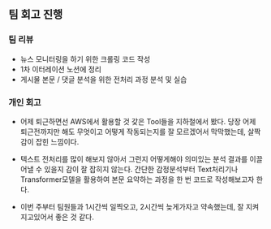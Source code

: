 ## 팀 회고 진행

### 팀 리뷰

- 뉴스 모니터링을 하기 위한 크롤링 코드 작성
- 1차 이터레이션 노션에 정리
- 게시물 본문 / 댓글 분석을 위한 전처리 과정 분석 및 실습

### 개인 회고

- 어제 퇴근하면선 AWS에서 활용할 것 갗은 Tool들을 지하철에서 봤다. 당장 어제 퇴근전까지만 해도 무엇이고 어떻게 작동되는지를 잘 모르겠어서 막막했는데, 살짝 감이 잡힌 느낌이다. 

- 텍스트 전처리를 많이 해보지 않아서 그런지 어떻게해야 의미있는 분석 결과를 이끌어낼 수 있을지 감이 잘 잡히지 않는다. 간단한 감정분석부터 Text처리기나 Transformer모델을 활용하여 본문 요약하는 과정을 한 번 코드로 작성해보고자 한다.

- 이번 주부터 팀원들과 1시간씩 일찍오고, 2시간씩 늦게가자고 약속했는데, 잘 지켜지고있어서 좋은 것 같다.
